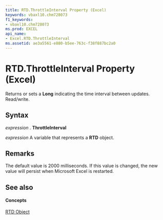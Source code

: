 ```yaml
---
title: RTD.ThrottleInterval Property (Excel)
keywords: vbaxl10.chm728073
f1_keywords:
- vbaxl10.chm728073
ms.prod: EXCEL
api_name:
- Excel.RTD.ThrottleInterval
ms.assetid: ae3a5561-e880-b5ee-763c-f38f887bc2a0
---
```



# RTD.ThrottleInterval Property (Excel)

Returns or sets a  **Long** indicating the time interval between updates. Read/write.


## Syntax

 _expression_ . **ThrottleInterval**

 _expression_ A variable that represents a **RTD** object.


## Remarks

The default value is 2000 milliseconds. If this value is changed, the new value will persist when Microsoft Excel is restarted.


## See also


#### Concepts


[RTD Object](rtd-object-excel.md)


